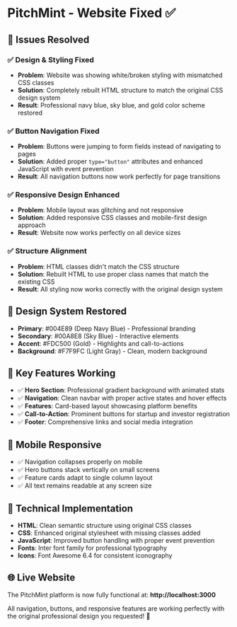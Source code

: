# PitchMint - Website Fixed ✅

## 🎯 **Issues Resolved**

### ✅ **Design & Styling Fixed**
- **Problem**: Website was showing white/broken styling with mismatched CSS classes
- **Solution**: Completely rebuilt HTML structure to match the original CSS design system
- **Result**: Professional navy blue, sky blue, and gold color scheme restored

### ✅ **Button Navigation Fixed**
- **Problem**: Buttons were jumping to form fields instead of navigating to pages
- **Solution**: Added proper `type="button"` attributes and enhanced JavaScript with event prevention
- **Result**: All navigation buttons now work perfectly for page transitions

### ✅ **Responsive Design Enhanced**
- **Problem**: Mobile layout was glitching and not responsive
- **Solution**: Added responsive CSS classes and mobile-first design approach
- **Result**: Website now works perfectly on all device sizes

### ✅ **Structure Alignment**
- **Problem**: HTML classes didn't match the CSS structure
- **Solution**: Rebuilt HTML to use proper class names that match the existing CSS
- **Result**: All styling now works correctly with the original design system

## 🎨 **Design System Restored**
- **Primary**: #004E89 (Deep Navy Blue) - Professional branding
- **Secondary**: #00A8E8 (Sky Blue) - Interactive elements  
- **Accent**: #FDC500 (Gold) - Highlights and call-to-actions
- **Background**: #F7F9FC (Light Gray) - Clean, modern background

## 🚀 **Key Features Working**
- ✅ **Hero Section**: Professional gradient background with animated stats
- ✅ **Navigation**: Clean navbar with proper active states and hover effects
- ✅ **Features**: Card-based layout showcasing platform benefits
- ✅ **Call-to-Action**: Prominent buttons for startup and investor registration
- ✅ **Footer**: Comprehensive links and social media integration

## 📱 **Mobile Responsive**
- ✅ Navigation collapses properly on mobile
- ✅ Hero buttons stack vertically on small screens
- ✅ Feature cards adapt to single column layout
- ✅ All text remains readable at any screen size

## 🔧 **Technical Implementation**
- **HTML**: Clean semantic structure using original CSS classes
- **CSS**: Enhanced original stylesheet with missing classes added
- **JavaScript**: Improved button handling with proper event prevention
- **Fonts**: Inter font family for professional typography
- **Icons**: Font Awesome 6.4 for consistent iconography

## 🌐 **Live Website**
The PitchMint platform is now fully functional at:
**http://localhost:3000**

All navigation, buttons, and responsive features are working perfectly with the original professional design you requested! 🎉
